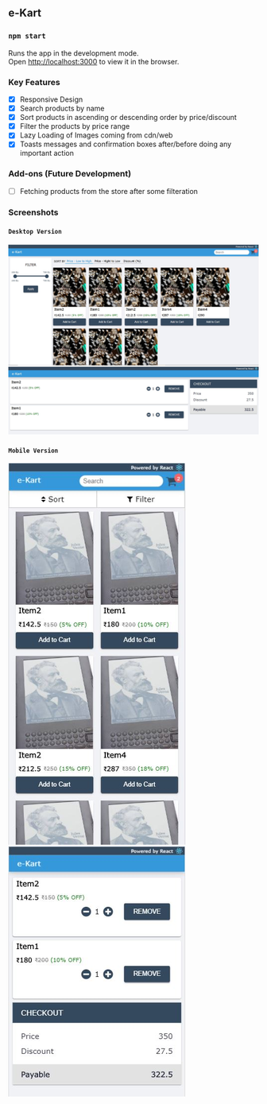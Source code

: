 ## e-Kart

### `npm start`

Runs the app in the development mode.<br />
Open [http://localhost:3000](http://localhost:3000) to view it in the browser.

### Key Features
- [x] Responsive Design
- [x] Search products by name
- [x] Sort products in ascending or descending order by price/discount
- [x] Filter the products by price range
- [x] Lazy Loading of Images coming from cdn/web
- [x] Toasts messages and confirmation boxes after/before doing any important action

### Add-ons (Future Development)
- [ ] Fetching products from the store after some filteration

### Screenshots
#### `Desktop Version`
![web view](https://github.com/jaspreetsingh2701/e-kart/blob/master/web-home.JPG)
![web view](https://github.com/jaspreetsingh2701/e-kart/blob/master/web-checkout.JPG)

#### `Mobile Version`
![mobile view](https://github.com/jaspreetsingh2701/e-kart/blob/master/mob-home.JPG)
![mobile view](https://github.com/jaspreetsingh2701/e-kart/blob/master/mob-checkout.JPG)
